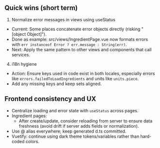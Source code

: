 ## Quick wins (short term)

1. Normalize error messages in views using useStatus

- Current: Some places concatenate error objects directly (risking "[object Object]").
- Done as example: src/views/IngredientPage.vue now formats errors with `err instanceof Error ? err.message : String(err)`.
- Next: Apply the same pattern to other views and components that call services.

4. i18n hygiene

- Action: Ensure keys used in code exist in both locales, especially errors like `errors.failedToLoadIngredients` and units like `units.piece`.
- Add any missing keys and keep sets aligned.

## Frontend consistency and UX

- Centralize loading and error state with `useStatus` across pages.
- Ingredient pages:
  - After create/update, consider reloading from server to ensure data freshness (avoid drift if server adds fields or normalization).
- Use @ alias everywhere; keep generated d.ts committed.
- Vuetify: continue using dark theme tokens/variables rather than hard-coded colors.
